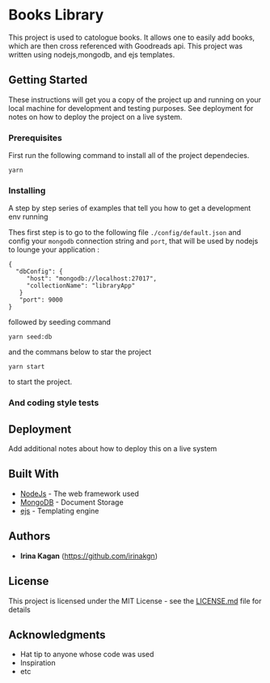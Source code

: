 # Books Library

This project is used to catologue books. It allows one to easily add books, which are then cross referenced with Goodreads api. This project was written using nodejs,mongodb, and ejs templates.

## Getting Started

These instructions will get you a copy of the project up and running on your local machine for development and testing purposes. See deployment for notes on how to deploy the project on a live system.

### Prerequisites

First run the following command to install all of the project dependecies. 

```
yarn 
```

### Installing

A step by step series of examples that tell you how to get a development env running


Thes first step is to go to the following file `./config/default.json` and config your `mongodb` connection string and `port`, that will be used by nodejs to lounge your application :

```
{
  "dbConfig": {
     "host": "mongodb://localhost:27017",
     "collectionName": "libraryApp"
   }
   "port": 9000
}

```

followed by seeding command
```
yarn seed:db 
```
and the commans below to star the project
```
yarn start
```
to start the project.



### And coding style tests

## Deployment

Add additional notes about how to deploy this on a live system

## Built With

* [NodeJs](https://nodejs.org/en/) - The web framework used
* [MongoDB](https://www.mongodb.com/) - Document Storage
* [ejs](https://ejs.co/) - Templating engine


## Authors

* **Irina Kagan** (https://github.com/irinakgn)


## License

This project is licensed under the MIT License - see the [LICENSE.md](LICENSE.md) file for details

## Acknowledgments

* Hat tip to anyone whose code was used
* Inspiration
* etc

